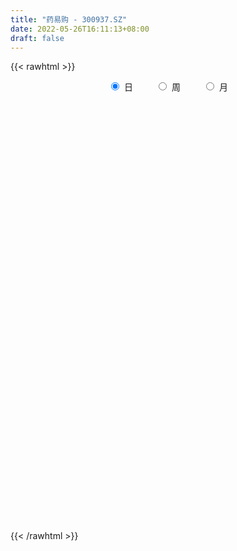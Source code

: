 ```yaml
---
title: "药易购 - 300937.SZ"
date: 2022-05-26T16:11:13+08:00
draft: false
---
```

{{< rawhtml >}}
    <div style="text-align: center">
        <label style="padding: 1rem;"><input style="margin-right: .5rem" type="radio" name="period" value="D" checked onclick="period_change(this)">日</label>
        <label style="padding: 1rem;"><input style="margin-right: .5rem" type="radio" name="period" value="W" onclick="period_change(this)">周</label>
        <label style="padding: 1rem;"><input style="margin-right: .5rem" type="radio" name="period" value="M" onclick="period_change(this)">月</label>
    </div>
    <div id="chart" style="height: 700px;"></div> 
    <script type="text/javascript">
        const D_v = [41461.23,43949.48,43147.82,34779.4,25001.85,21719.19,48576.07,39497.56,53718.59,46331.82,26618.2,32959.42,27823.74,19814.16,27058.11,18269.93,15416.62,13501.0,18199.0,17482.0,16085.96,14886.55,13669.17,13371.1,18116.31,27350.93,22980.42,16641.77,11149.15,19807.83,14017.44,25153.37,88102.18,91124.95,61384.8,43286.66,30925.45,35817.23,23271.09,26674.07,18928.12,39775.33,25073.12,16412.86,19303.39,14831.41,20995.71,19188.15,31463.85,23977.8,28481.76,32675.25,23072.02,29828.49,21964.07,37575.27,26711.64,24691.24,20924.79,18129.47,15728.96,18559.07,11295.33,13910.85,14281.99,14372.42,13695.06,12543.29,35759.28,13594.01,19061.08,14359.7,12028.76,10360.92,10737.89,17288.34,15024.3,11085.29,18118.94,36506.05,34570.21,26656.85,16403.88,18149.62,14811.42,22171.52,18781.31,82229.89,78212.71,45751.46,31721.6,46988.82,47204.42,28420.96,28847.78,14434.61,16166.82,23461.83,67804.15,75393.23,49377.36,34457.95,24299.31,26095.39,31191.96,28829.31,24899.13,15817.44,21306.27,25008.03,15196.59,12783.8,13858.5,15933.1,21943.42,14581.0,17001.85,11485.7,25980.88,35003.21,31871.87,33609.13,67737.7,48872.6,28721.99,23288.44,14076.73,19276.96,29288.96,45692.16,49514.83,49191.21,54580.39,39710.08,31057.17,18344.06,16537.44,19591.79,31794.05,20334.37,30565.33,21775.76,16095.13,27494.06,29390.68,19653.24,16306.06,15858.96,14555.18,12946.23,25696.48,15705.3,21711.39,14892.45,11859.24,19843.25,20356.28,21745.98,34404.49,22429.87,17649.71,18852.82,42920.84,30636.52,23432.67,42170.58,29914.23,30160.06,11101.66,29008.21,18625.87,7319.98,13080.24,7369.82,25432.04,16722.76,10389.71,10152.95,10078.72,11059.08,12272.18,8357.0,9267.0,10127.47,38775.1,21259.83,18788.36,14266.36,11598.61,22597.41,17141.24,11176.51,9267.99,14840.04,16464.25,50186.62,46260.53,38407.43,22050.51,56748.93,41219.31,51904.54,32229.37,35178.57,38589.77,24697.88,34038.03,27421.46,18613.78,19537.91,28037.72,15706.87,19258.55,14455.77,34327.33,25484.44,13646.36,14081.75,14744.69,12119.08,9984.01,12059.92,10624.93,10929.67,21524.12,14928.46,13402.98,12292.44,11380.61,18235.87,20827.2,16742.58,10212.16,15078.46,17329.05,18323.55,14752.89,13359.76,21435.84,14694.45,12908.96,11654.16,10809.11,7426.13,9137.0,10311.78,11560.1,18108.85,8810.13,13286.61]
const D_histogram = [0.0,0.0636262108,-0.1143954896,-0.3566630728,-0.5800816536,-0.7282998135,-0.6419027411,-0.507245933,-0.2569844147,-0.3405524922,-0.3474038076,-0.2418400946,-0.3043720911,-0.3234253687,-0.4634625814,-0.4679927029,-0.5062626862,-0.477004441,-0.3714058478,-0.3758101404,-0.2923595832,-0.3158193841,-0.2499001619,-0.2150852375,-0.0715508598,0.1448908907,0.1700767469,0.0851663697,0.0739911678,0.1624175879,0.1276627449,0.2201713807,0.9857047153,1.1083407753,1.0117957057,0.770416289,0.549348815,0.2466881497,0.0881559848,0.0669991393,0.0078202339,0.0606350106,-0.040708873,-0.1388208784,-0.142655588,-0.1219726675,-0.0426946158,-0.0660422951,-0.326561569,-0.682405478,-0.8040099779,-0.7354908289,-0.6913966283,-0.588042327,-0.449069972,-0.2659547779,-0.1337259975,-0.0266169885,-0.0722711187,0.0071401706,0.0714161677,0.0645993569,0.078527082,0.0362630866,0.0840801981,0.0050561258,0.0618979727,0.0469765542,-0.2885800368,-0.423950396,-0.4123835873,-0.3530582187,-0.3343888531,-0.3401420683,-0.3154536738,-0.3501178416,-0.2693963934,-0.2214411046,-0.081798578,0.1987989591,0.3745305944,0.4272434691,0.4642075147,0.480008464,0.514445808,0.5684352974,0.4601607332,0.9095785667,0.959222544,0.8300885283,0.7367289759,0.7187848493,0.7295431095,0.5824806819,0.2343909405,0.053706696,0.0000618649,0.02630218,0.2473198986,0.4678659557,0.584867552,0.5056967701,0.3933586427,0.3603125911,0.197910568,0.1699004395,0.0019292934,-0.0994615057,-0.2786618882,-0.5540386005,-0.6697817807,-0.6880865647,-0.5974804529,-0.5319819509,-0.3899913151,-0.2819162496,-0.244155924,-0.2301924873,-0.0832948307,0.1374981175,0.3135855826,0.4319235202,0.633236236,0.5248387188,0.4942030023,0.3711112487,0.2780014641,0.2283527963,0.2897135273,0.4129467924,0.4673655502,0.586415678,0.731378189,0.7161136673,0.5319432455,0.3620289011,0.2033884537,-0.0462704245,-0.0647307701,-0.1222363233,-0.0388246527,-0.0507005199,-0.1477279025,-0.091677927,-0.0381378044,-0.090998809,-0.2228877523,-0.2852071222,-0.3440388902,-0.3323606638,-0.5162972296,-0.6326947176,-0.5594555484,-0.5339313982,-0.4835519872,-0.3540386224,-0.2268567252,-0.1245169488,0.0382196796,0.0559716293,-0.0220372259,0.0195710575,0.1620070368,0.2449320913,0.2160902794,0.2949895117,0.2515391492,0.0265313637,-0.1084471196,-0.2441298529,-0.5053256026,-0.6637823249,-0.864172906,-0.9386117032,-1.1603611681,-1.1678880341,-1.0827602662,-0.9275131913,-0.7605062534,-0.6308023149,-0.5847239333,-0.5002457957,-0.3803096943,-0.2091081357,0.0374198571,0.1573317947,0.31440676,0.3556360311,0.3965884358,0.3519918215,0.4001764042,0.4201134821,0.4305537394,0.4679744974,0.4994943682,0.5640918564,0.6415588847,0.4012044268,0.2196671529,0.3584271227,0.4441542392,0.5262348314,0.4212000215,0.2640577814,0.2401592348,0.2430447861,0.3532721369,0.2957285329,0.1991895144,0.1593968636,0.0637206465,-0.0295650257,-0.1610671415,-0.1695012373,-0.0967793423,-0.1541951721,-0.1698403241,-0.2334020225,-0.3371727903,-0.4465357943,-0.4403340805,-0.4943990514,-0.4450690251,-0.4397182519,-0.3322994312,-0.2174723378,-0.1022492919,-0.1208587106,-0.1672175364,-0.3877019838,-0.4368489991,-0.3935401188,-0.3798088859,-0.2638551176,-0.0937745898,0.0485607103,0.2055006593,0.2901469536,0.3071516142,0.3382424103,0.339385301,0.3356020476,0.2809395306,0.2476661895,0.2238735185,0.2335635647,0.2810685684,0.1717312466,0.1430124721,0.1666415492]
const D_fast = [0.0,0.0795327635,-0.1270878094,-0.4585211607,-0.8269601549,-1.1572532682,-1.231331881,-1.2234865562,-1.0374711416,-1.2061773422,-1.2998796094,-1.2547759201,-1.3934009393,-1.4933105591,-1.7492134172,-1.8707417144,-2.0355773693,-2.1255702343,-2.1128231031,-2.2111799307,-2.2008192694,-2.3032339163,-2.2997897346,-2.3187461195,-2.1930994567,-1.9404349836,-1.8727299407,-1.9363487254,-1.9290261353,-1.7999953182,-1.802834475,-1.6552829941,-0.6433234807,-0.2436022268,-0.08719837,-0.1359737145,-0.2197039847,-0.4606926126,-0.5971857813,-0.6015928419,-0.6588166889,-0.5908431595,-0.7023642614,-0.8351814864,-0.8746800931,-0.8844903394,-0.8158859416,-0.8557441947,-1.1979038609,-1.7243491394,-2.0469561338,-2.162309692,-2.2910646485,-2.3347209289,-2.3080160669,-2.1913895673,-2.0925922863,-1.9921375244,-2.0558594343,-1.9746631024,-1.8925330633,-1.8832000349,-1.8496405393,-1.8828387631,-1.8140016021,-1.8917616429,-1.8194453028,-1.8226225828,-2.230324183,-2.4716821412,-2.5632112293,-2.5921504154,-2.657078263,-2.7478669953,-2.8020420193,-2.9242356475,-2.9108632976,-2.918268285,-2.7990754029,-2.4687781261,-2.1994138422,-2.0398901002,-1.8868741758,-1.7510711106,-1.5880223146,-1.3919240008,-1.3851583817,-0.7083459066,-0.4188962932,-0.3405081768,-0.2496854853,-0.0879333996,0.105210638,0.1037683809,-0.1857236254,-0.3529811959,-0.4066105608,-0.3737947007,-0.0909470075,0.2465655386,0.5097840229,0.5570374335,0.5430389668,0.600071063,0.4871466818,0.5016116632,0.3341228404,0.2078666649,-0.0409991896,-0.4548855521,-0.7380741774,-0.9284006026,-0.9871646041,-1.0546615898,-1.0101687827,-0.9725727796,-0.995851435,-1.0394361202,-0.9133621713,-0.6581946937,-0.403710833,-0.1773920152,0.1822297595,0.205041922,0.2979569561,0.2676430147,0.2440335961,0.2514731274,0.3852622402,0.6117322033,0.7829923488,1.0486463961,1.3764534543,1.5402173494,1.489032739,1.4096256199,1.3018322859,1.0406058016,1.0059627634,0.9178981294,0.9916036368,0.9670526397,0.8330932814,0.8662237752,0.9102294468,0.8346187399,0.6470078585,0.5133867081,0.3685452175,0.2971332779,-0.0158775953,-0.2904487627,-0.3570734806,-0.46503218,-0.5355407658,-0.4945370565,-0.4240693406,-0.3528588014,-0.1805672531,-0.1488223961,-0.2323405578,-0.18583951,-0.0029017715,0.1412563058,0.1664370638,0.319083674,0.3385180988,0.1201431542,-0.041947109,-0.2386623055,-0.6261894559,-0.9505917594,-1.367025567,-1.67611729,-2.187957047,-2.4874559215,-2.6730182201,-2.7496494431,-2.7727690685,-2.8007657087,-2.9008683105,-2.9414516218,-2.916592944,-2.7976684193,-2.5417854622,-2.382540576,-2.1468639206,-2.0167256417,-1.8766261282,-1.833224787,-1.6849961033,-1.5600306548,-1.4419519627,-1.2875375803,-1.1311441175,-0.9255236652,-0.6876669158,-0.8277202669,-0.9543407526,-0.7259740021,-0.5292083258,-0.3155690258,-0.3153038303,-0.406431625,-0.370290363,-0.3066436151,-0.1080982301,-0.0917097008,-0.1384513408,-0.1383947757,-0.2181408312,-0.3188177598,-0.490586661,-0.5413960661,-0.4928690066,-0.5888336295,-0.6469388625,-0.7688510665,-0.9569150319,-1.1779119844,-1.2817937908,-1.4594585246,-1.5213957545,-1.6259745443,-1.6016305814,-1.5411715724,-1.4515108495,-1.5003349458,-1.5884981558,-1.9059080991,-2.0642673642,-2.1193435135,-2.2005645022,-2.1505745132,-2.0039376328,-1.8494621552,-1.6411470414,-1.4839640087,-1.3901714445,-1.2745200459,-1.1885308299,-1.1084135714,-1.0928412057,-1.0641979995,-1.0320222909,-0.9639413535,-0.8461692077,-0.9125737178,-0.9055393742,-0.8402499099]
const D_slow = [0.0,0.0159065527,-0.0126923197,-0.1018580879,-0.2468785013,-0.4289534547,-0.5894291399,-0.7162406232,-0.7804867269,-0.8656248499,-0.9524758018,-1.0129358255,-1.0890288482,-1.1698851904,-1.2857508358,-1.4027490115,-1.529314683,-1.6485657933,-1.7414172552,-1.8353697903,-1.9084596861,-1.9874145322,-2.0498895727,-2.103660882,-2.121548597,-2.0853258743,-2.0428066876,-2.0215150951,-2.0030173032,-1.9624129062,-1.9304972199,-1.8754543748,-1.629028196,-1.3519430021,-1.0989940757,-0.9063900035,-0.7690527997,-0.7073807623,-0.6853417661,-0.6685919813,-0.6666369228,-0.6514781702,-0.6616553884,-0.696360608,-0.732024505,-0.7625176719,-0.7731913258,-0.7897018996,-0.8713422919,-1.0419436614,-1.2429461558,-1.4268188631,-1.5996680201,-1.7466786019,-1.8589460949,-1.9254347894,-1.9588662888,-1.9655205359,-1.9835883156,-1.9818032729,-1.963949231,-1.9477993918,-1.9281676213,-1.9191018496,-1.8980818001,-1.8968177687,-1.8813432755,-1.869599137,-1.9417441462,-2.0477317452,-2.150827642,-2.2390921967,-2.32268941,-2.407724927,-2.4865883455,-2.5741178059,-2.6414669042,-2.6968271804,-2.7172768249,-2.6675770851,-2.5739444365,-2.4671335693,-2.3510816906,-2.2310795746,-2.1024681226,-1.9603592982,-1.8453191149,-1.6179244733,-1.3781188373,-1.1705967052,-0.9864144612,-0.8067182489,-0.6243324715,-0.478712301,-0.4201145659,-0.4066878919,-0.4066724257,-0.4000968807,-0.338266906,-0.2213004171,-0.0750835291,0.0513406634,0.1496803241,0.2397584719,0.2892361139,0.3317112237,0.3321935471,0.3073281706,0.2376626986,0.0991530484,-0.0682923967,-0.2403140379,-0.3896841511,-0.5226796389,-0.6201774676,-0.69065653,-0.751695511,-0.8092436329,-0.8300673405,-0.7956928112,-0.7172964155,-0.6093155355,-0.4510064765,-0.3197967968,-0.1962460462,-0.103468234,-0.033967868,0.0231203311,0.0955487129,0.198785411,0.3156267985,0.4622307181,0.6450752653,0.8241036821,0.9570894935,1.0475967188,1.0984438322,1.0868762261,1.0706935335,1.0401344527,1.0304282895,1.0177531596,0.9808211839,0.9579017022,0.9483672511,0.9256175489,0.8698956108,0.7985938302,0.7125841077,0.6294939417,0.5004196343,0.3422459549,0.2023820678,0.0688992183,-0.0519887785,-0.1404984341,-0.1972126154,-0.2283418526,-0.2187869327,-0.2047940254,-0.2103033319,-0.2054105675,-0.1649088083,-0.1036757855,-0.0496532156,0.0240941623,0.0869789496,0.0936117905,0.0665000106,0.0054675474,-0.1208638533,-0.2868094345,-0.502852661,-0.7375055868,-1.0275958788,-1.3195678874,-1.5902579539,-1.8221362517,-2.0122628151,-2.1699633938,-2.3161443772,-2.4412058261,-2.5362832497,-2.5885602836,-2.5792053193,-2.5398723706,-2.4612706806,-2.3723616729,-2.2732145639,-2.1852166085,-2.0851725075,-1.980144137,-1.8725057021,-1.7555120777,-1.6306384857,-1.4896155216,-1.3292258004,-1.2289246937,-1.1740079055,-1.0844011248,-0.973362565,-0.8418038572,-0.7365038518,-0.6704894064,-0.6104495977,-0.5496884012,-0.461370367,-0.3874382338,-0.3376408552,-0.2977916393,-0.2818614776,-0.2892527341,-0.3295195194,-0.3718948288,-0.3960896643,-0.4346384574,-0.4770985384,-0.535449044,-0.6197422416,-0.7313761902,-0.8414597103,-0.9650594731,-1.0763267294,-1.1862562924,-1.2693311502,-1.3236992346,-1.3492615576,-1.3794762353,-1.4212806194,-1.5182061153,-1.6274183651,-1.7258033948,-1.8207556163,-1.8867193957,-1.9101630431,-1.8980228655,-1.8466477007,-1.7741109623,-1.6973230587,-1.6127624562,-1.5279161309,-1.444015619,-1.3737807364,-1.311864189,-1.2558958094,-1.1975049182,-1.1272377761,-1.0843049644,-1.0485518464,-1.0068914591]
const D_data = [['2021-05-17', 65.8026, 64.8255, 62.8315, 67.5972],['2021-05-18', 64.8255, 65.8225, 64.2074, 66.8993],['2021-05-19', 65.7029, 62.4626, 62.3829, 65.8026],['2021-05-20', 62.8016, 60.319, 59.8205, 63.2104],['2021-05-21', 61.54, 58.89, 58.65, 61.56],['2021-05-24', 59.24, 58.25, 57.35, 59.7],['2021-05-25', 58.35, 60.4, 58.35, 62.99],['2021-05-26', 59.46, 61.05, 58.25, 61.8],['2021-05-27', 61.0, 63.13, 60.48, 63.88],['2021-05-28', 62.8, 59.04, 59.0, 63.48],['2021-05-31', 57.81, 59.35, 57.66, 59.85],['2021-06-01', 59.14, 60.65, 59.01, 62.86],['2021-06-02', 59.8, 58.29, 58.1, 60.46],['2021-06-03', 59.8, 58.2, 58.19, 60.7],['2021-06-04', 57.47, 55.76, 55.5, 58.2],['2021-06-07', 55.7, 56.5, 55.5, 57.76],['2021-06-08', 56.06, 55.36, 55.21, 56.87],['2021-06-09', 55.29, 55.56, 54.6, 55.6],['2021-06-10', 55.58, 56.3, 55.56, 57.4],['2021-06-11', 55.82, 54.64, 54.4, 56.31],['2021-06-15', 54.99, 55.42, 53.62, 55.8],['2021-06-16', 55.01, 53.72, 53.61, 55.44],['2021-06-17', 54.08, 54.44, 53.92, 55.38],['2021-06-18', 54.51, 53.84, 53.0, 54.88],['2021-06-21', 54.33, 55.27, 54.02, 55.68],['2021-06-22', 55.3, 56.89, 55.27, 58.5],['2021-06-23', 56.91, 54.98, 54.92, 57.47],['2021-06-24', 54.6, 53.25, 53.2, 54.86],['2021-06-25', 53.98, 53.69, 53.3, 54.09],['2021-06-28', 53.33, 54.96, 52.61, 55.9],['2021-06-29', 54.56, 53.4, 53.22, 54.88],['2021-06-30', 53.0, 55.02, 53.0, 55.88],['2021-07-01', 54.66, 66.02, 54.0, 66.02],['2021-07-02', 69.0, 61.0, 60.61, 69.0],['2021-07-05', 60.21, 59.0, 56.0, 61.0],['2021-07-06', 57.98, 56.84, 56.1, 60.5],['2021-07-07', 56.02, 56.25, 54.32, 56.49],['2021-07-08', 55.75, 54.02, 53.8, 56.25],['2021-07-09', 54.3, 54.61, 53.93, 55.39],['2021-07-12', 54.67, 55.81, 53.5, 56.24],['2021-07-13', 55.71, 55.05, 54.32, 55.71],['2021-07-14', 54.81, 56.37, 54.59, 58.91],['2021-07-15', 55.55, 54.22, 53.68, 56.19],['2021-07-16', 53.97, 53.55, 53.41, 54.75],['2021-07-19', 53.2, 54.24, 52.5, 55.62],['2021-07-20', 53.6, 54.38, 53.3, 55.38],['2021-07-21', 53.84, 55.21, 53.82, 55.86],['2021-07-22', 54.71, 53.92, 53.61, 55.39],['2021-07-23', 53.9, 49.9, 49.5, 53.9],['2021-07-26', 48.1, 46.49, 45.56, 48.8],['2021-07-27', 45.17, 47.37, 44.99, 48.44],['2021-07-28', 46.58, 48.8, 43.9, 50.25],['2021-07-29', 47.51, 48.01, 47.51, 49.49],['2021-07-30', 47.6, 48.4, 46.02, 50.95],['2021-08-02', 48.3, 48.83, 47.69, 49.87],['2021-08-03', 48.8, 49.7, 48.12, 52.0],['2021-08-04', 49.0, 49.48, 48.08, 50.5],['2021-08-05', 48.7, 49.47, 48.5, 51.49],['2021-08-06', 49.45, 47.4, 47.22, 49.45],['2021-08-09', 46.99, 48.75, 46.99, 49.46],['2021-08-10', 48.54, 48.7, 48.06, 49.18],['2021-08-11', 50.16, 47.74, 47.68, 50.2],['2021-08-12', 48.56, 47.8, 47.47, 48.63],['2021-08-13', 47.81, 46.79, 46.37, 47.98],['2021-08-16', 47.18, 47.71, 46.91, 48.49],['2021-08-17', 47.2, 45.8, 45.73, 47.98],['2021-08-18', 45.9, 47.2, 45.8, 47.47],['2021-08-19', 47.25, 46.19, 46.05, 47.48],['2021-08-20', 45.17, 40.85, 40.0, 45.45],['2021-08-23', 40.85, 41.51, 40.62, 41.69],['2021-08-24', 41.61, 42.38, 41.15, 43.42],['2021-08-25', 42.9, 42.55, 41.63, 42.9],['2021-08-26', 42.47, 41.65, 41.65, 42.7],['2021-08-27', 41.65, 40.77, 40.62, 41.98],['2021-08-30', 40.91, 40.59, 40.1, 41.6],['2021-08-31', 40.59, 39.19, 38.45, 40.7],['2021-09-01', 39.2, 40.14, 39.19, 40.8],['2021-09-02', 40.14, 39.5, 39.15, 40.14],['2021-09-03', 39.56, 40.65, 39.38, 41.6],['2021-09-06', 40.39, 43.22, 40.11, 45.0],['2021-09-07', 42.51, 43.0, 42.5, 45.5],['2021-09-08', 42.88, 42.04, 41.9, 43.98],['2021-09-09', 41.5, 42.1, 41.5, 42.6],['2021-09-10', 41.78, 42.03, 41.1, 42.83],['2021-09-13', 41.65, 42.49, 41.65, 43.26],['2021-09-14', 42.5, 43.12, 42.13, 43.71],['2021-09-15', 42.78, 41.08, 41.01, 42.97],['2021-09-16', 40.84, 49.3, 40.81, 49.3],['2021-09-17', 46.92, 46.18, 45.47, 48.47],['2021-09-22', 46.39, 44.26, 43.79, 46.92],['2021-09-23', 44.27, 44.58, 43.98, 45.1],['2021-09-24', 44.35, 45.68, 43.0, 46.41],['2021-09-27', 44.99, 46.5, 44.0, 47.99],['2021-09-28', 46.0, 44.6, 43.8, 46.0],['2021-09-29', 44.12, 41.0, 40.96, 44.39],['2021-09-30', 41.47, 41.72, 40.99, 41.99],['2021-10-08', 42.0, 42.64, 42.0, 43.0],['2021-10-11', 42.3, 43.52, 42.21, 44.85],['2021-10-12', 42.96, 46.69, 42.7, 49.0],['2021-10-13', 46.45, 48.13, 45.15, 52.11],['2021-10-14', 47.9, 48.15, 46.36, 49.53],['2021-10-15', 48.14, 46.23, 46.0, 48.39],['2021-10-18', 47.01, 45.67, 45.41, 47.8],['2021-10-19', 45.67, 46.6, 45.13, 47.46],['2021-10-20', 46.8, 44.71, 44.12, 46.89],['2021-10-21', 44.15, 46.07, 44.15, 46.54],['2021-10-22', 45.75, 43.9, 43.6, 46.0],['2021-10-25', 43.68, 44.01, 42.01, 44.99],['2021-10-26', 43.89, 42.16, 42.13, 43.89],['2021-10-27', 41.84, 39.41, 39.2, 42.38],['2021-10-28', 39.5, 39.86, 38.5, 40.65],['2021-10-29', 39.88, 40.15, 39.39, 40.53],['2021-11-01', 39.9, 41.15, 39.6, 41.38],['2021-11-02', 40.68, 40.74, 40.13, 42.37],['2021-11-03', 40.74, 41.81, 40.65, 42.95],['2021-11-04', 41.42, 41.7, 41.36, 42.2],['2021-11-05', 41.47, 40.9, 40.58, 42.47],['2021-11-08', 41.0, 40.44, 40.1, 41.3],['2021-11-09', 41.2, 42.3, 41.06, 43.1],['2021-11-10', 42.13, 44.13, 41.5, 44.7],['2021-11-11', 43.9, 44.72, 43.02, 45.13],['2021-11-12', 44.15, 45.0, 43.55, 46.16],['2021-11-15', 46.37, 47.26, 44.68, 51.18],['2021-11-16', 46.0, 44.04, 43.91, 47.25],['2021-11-17', 44.36, 45.01, 44.18, 45.6],['2021-11-18', 45.88, 43.76, 43.53, 45.89],['2021-11-19', 44.09, 43.8, 43.12, 44.42],['2021-11-22', 44.9, 44.16, 43.9, 45.14],['2021-11-23', 43.9, 45.8, 43.89, 45.8],['2021-11-24', 45.81, 47.38, 44.78, 47.86],['2021-11-25', 47.0, 47.39, 46.71, 50.36],['2021-11-26', 47.5, 49.15, 46.55, 50.68],['2021-11-29', 49.15, 50.8, 47.66, 50.88],['2021-11-30', 50.03, 49.83, 48.83, 50.76],['2021-12-01', 49.8, 47.8, 47.8, 49.87],['2021-12-02', 48.09, 47.52, 47.5, 48.9],['2021-12-03', 47.0, 47.15, 46.0, 47.85],['2021-12-06', 46.99, 45.12, 45.0, 47.33],['2021-12-07', 45.29, 47.4, 45.29, 48.9],['2021-12-08', 47.05, 46.78, 45.97, 47.71],['2021-12-09', 46.85, 48.7, 46.85, 49.0],['2021-12-10', 47.8, 47.81, 47.12, 48.49],['2021-12-13', 47.26, 46.51, 46.03, 47.73],['2021-12-14', 46.31, 48.36, 46.2, 48.75],['2021-12-15', 48.16, 48.71, 47.57, 49.5],['2021-12-16', 48.28, 47.46, 47.21, 48.5],['2021-12-17', 47.31, 45.97, 45.88, 47.68],['2021-12-20', 45.55, 46.23, 45.39, 47.56],['2021-12-21', 45.94, 45.8, 44.95, 46.49],['2021-12-22', 45.8, 46.38, 45.32, 47.28],['2021-12-23', 46.31, 43.2, 43.1, 46.37],['2021-12-24', 43.21, 42.83, 42.6, 44.33],['2021-12-27', 42.71, 44.65, 42.3, 46.08],['2021-12-28', 43.9, 43.9, 43.7, 45.21],['2021-12-29', 43.85, 44.01, 43.61, 45.3],['2021-12-30', 44.0, 45.14, 43.6, 45.97],['2021-12-31', 44.55, 45.55, 44.5, 46.46],['2022-01-04', 46.5, 45.69, 45.58, 47.8],['2022-01-05', 45.24, 47.1, 44.85, 47.68],['2022-01-06', 46.5, 45.78, 44.9, 46.88],['2022-01-07', 45.5, 44.4, 44.31, 46.2],['2022-01-10', 43.92, 45.77, 43.9, 46.5],['2022-01-11', 45.99, 47.58, 45.61, 48.79],['2022-01-12', 47.0, 47.59, 46.4, 48.25],['2022-01-13', 47.98, 46.51, 45.8, 47.98],['2022-01-14', 46.92, 48.2, 46.3, 49.1],['2022-01-17', 47.99, 46.99, 45.67, 47.99],['2022-01-18', 46.88, 44.11, 44.09, 46.88],['2022-01-19', 44.09, 44.24, 43.71, 44.58],['2022-01-20', 44.01, 43.36, 42.35, 47.44],['2022-01-21', 41.77, 40.4, 40.11, 41.77],['2022-01-24', 40.35, 40.05, 39.85, 40.81],['2022-01-25', 39.39, 37.88, 37.82, 40.38],['2022-01-26', 37.84, 37.9, 37.69, 39.0],['2022-01-27', 37.79, 34.28, 33.62, 38.13],['2022-01-28', 34.6, 35.24, 34.29, 35.98],['2022-02-07', 35.63, 35.5, 35.03, 36.35],['2022-02-08', 35.68, 35.98, 35.3, 36.26],['2022-02-09', 35.88, 36.05, 35.57, 36.29],['2022-02-10', 36.19, 35.53, 35.24, 36.4],['2022-02-11', 35.41, 34.15, 33.9, 35.42],['2022-02-14', 35.44, 34.21, 33.98, 35.44],['2022-02-15', 34.28, 34.5, 33.66, 34.6],['2022-02-16', 34.78, 35.33, 34.32, 35.35],['2022-02-17', 36.33, 36.97, 36.33, 40.28],['2022-02-18', 36.42, 36.09, 35.7, 36.66],['2022-02-21', 35.92, 37.14, 35.56, 37.23],['2022-02-22', 36.51, 36.15, 35.88, 36.98],['2022-02-23', 36.19, 36.34, 36.08, 36.78],['2022-02-24', 36.33, 35.24, 34.56, 37.3],['2022-02-25', 35.52, 36.41, 35.35, 36.9],['2022-02-28', 36.41, 36.28, 35.33, 36.41],['2022-03-01', 36.4, 36.31, 35.89, 36.5],['2022-03-02', 36.0, 36.88, 35.78, 37.37],['2022-03-03', 36.88, 37.14, 36.45, 37.49],['2022-03-04', 38.71, 38.02, 38.02, 41.35],['2022-03-07', 37.55, 38.85, 37.24, 40.5],['2022-03-08', 36.99, 34.66, 34.57, 37.57],['2022-03-09', 34.19, 34.33, 32.52, 35.13],['2022-03-10', 35.0, 38.3, 34.82, 39.8],['2022-03-11', 38.08, 38.42, 37.3, 39.5],['2022-03-14', 41.08, 39.09, 38.16, 41.18],['2022-03-15', 38.36, 36.95, 36.71, 39.98],['2022-03-16', 37.03, 35.76, 34.45, 38.12],['2022-03-17', 35.75, 37.05, 35.35, 38.12],['2022-03-18', 36.77, 37.44, 36.77, 38.53],['2022-03-21', 37.45, 39.26, 37.33, 39.35],['2022-03-22', 38.72, 37.5, 37.24, 39.2],['2022-03-23', 37.5, 36.74, 36.6, 37.79],['2022-03-24', 36.38, 37.18, 35.83, 37.26],['2022-03-25', 37.53, 36.16, 36.14, 38.69],['2022-03-28', 35.62, 35.65, 35.0, 36.15],['2022-03-29', 35.42, 34.44, 34.43, 36.14],['2022-03-30', 34.43, 35.42, 34.12, 35.48],['2022-03-31', 35.38, 36.45, 34.93, 37.95],['2022-04-01', 36.2, 34.7, 34.51, 36.39],['2022-04-06', 34.5, 34.83, 34.5, 35.8],['2022-04-07', 34.75, 33.78, 33.6, 34.87],['2022-04-08', 33.62, 32.51, 32.32, 34.25],['2022-04-11', 32.44, 31.45, 30.97, 33.07],['2022-04-12', 31.26, 32.15, 31.02, 32.25],['2022-04-13', 31.97, 30.76, 30.69, 32.2],['2022-04-14', 30.9, 31.52, 30.9, 31.59],['2022-04-15', 31.58, 30.6, 30.42, 31.58],['2022-04-18', 32.0, 31.7, 31.2, 33.27],['2022-04-19', 31.36, 31.99, 31.11, 32.23],['2022-04-20', 31.7, 32.3, 31.56, 32.65],['2022-04-21', 31.99, 30.6, 30.48, 31.99],['2022-04-22', 30.6, 29.76, 29.29, 30.6],['2022-04-25', 29.0, 26.42, 26.1, 29.55],['2022-04-26', 26.44, 27.28, 26.44, 28.28],['2022-04-27', 26.95, 27.85, 26.06, 27.85],['2022-04-28', 27.4, 27.07, 26.7, 28.18],['2022-04-29', 27.51, 28.18, 27.28, 28.48],['2022-05-05', 28.0, 29.22, 27.97, 30.18],['2022-05-06', 28.32, 29.43, 28.2, 29.88],['2022-05-09', 29.33, 30.26, 29.31, 30.74],['2022-05-10', 29.82, 29.95, 29.7, 30.45],['2022-05-11', 29.95, 29.37, 29.36, 30.82],['2022-05-12', 29.09, 29.7, 28.85, 29.96],['2022-05-13', 29.7, 29.46, 29.12, 30.8],['2022-05-16', 29.26, 29.45, 29.14, 30.33],['2022-05-17', 29.47, 28.7, 28.36, 29.52],['2022-05-18', 28.56, 28.75, 28.56, 29.23],['2022-05-19', 28.29, 28.72, 28.1, 29.16],['2022-05-20', 28.58, 29.11, 28.54, 29.4],['2022-05-23', 29.25, 29.78, 29.08, 29.79],['2022-05-24', 29.78, 27.67, 27.64, 30.2],['2022-05-25', 27.67, 28.28, 27.52, 28.35],['2022-05-26', 28.4, 28.9, 27.9, 29.18]]
const W_v = [475348.19,645798.24,298030.83,204836.21,499483.96,436318.97,365355.0,303118.59,260230.22,206600.82,225145.56,141308.92,143604.07,157228.33,42164.21,321553.62,188339.78,209843.23,134273.63,82868.55,58012.78,96238.58,238205.77,194685.23,126863.5,105782.51,138035.32,131867.01,77623.68,90652.04,69404.47,72254.76,132286.61,216206.85,124461.88,118907.77,16166.82,250494.52,135315.1,90112.13,83317.87,137950.79,182697.46,192964.12,160229.14,124061.3,108939.17,84762.15,88662.61,96230.05,158013.43,118810.03,69924.84,53952.64,87786.4,84391.98,101935.41,204686.71,182600.13,127648.9,109232.96,42472.8,55717.61,73528.61,81096.27,35652.6,77151.9,49338.18,51765.69]
const W_histogram = [0.0,-0.593000114,-1.431080635,-0.9407905106,-0.4876959529,1.2645168733,0.5695468208,-0.1225453451,-0.9397937869,-1.626977882,-1.5859132993,-2.1965897666,-2.7677153285,-3.3929625947,-3.6922215281,-2.7475685104,-2.4429712518,-2.0616918269,-1.8665323773,-1.6561595446,-1.4230829746,-1.1432694255,-0.3701448175,-0.2018092237,-0.080759985,-0.1607981998,-0.2251039304,-0.2437559427,-0.2073708615,-0.4780724705,-0.5519983081,-0.5000081806,-0.2749556585,0.2241730031,0.5716590576,0.5837706272,0.6951407264,1.0316947406,1.1115949417,0.9332863721,0.887537116,1.1390380182,1.2228357518,1.6123461807,1.7003179317,1.760559074,1.6367044379,1.3172614557,1.262942421,1.1277925736,1.2623912856,0.8158451364,0.1950764904,-0.2430564504,-0.3498277204,-0.3458980755,-0.1896760823,-0.0229766736,0.05353511,0.0502408469,-0.014503298,-0.160922882,-0.3326237706,-0.4421266297,-0.5531220234,-0.4773696812,-0.3653080669,-0.2597810604,-0.1543551531]
const W_fast = [0.0,-0.7412501425,-1.9371008222,-1.6820083255,-1.350837756,0.7175042886,0.1649209413,-0.5578075609,-1.6100044494,-2.7039330151,-3.0593467572,-4.2191706662,-5.4822250602,-6.9557129751,-8.1780272905,-7.9202664003,-8.2264119548,-8.3605554865,-8.6320291313,-8.8356961847,-8.9583903584,-8.9643941656,-8.283805762,-8.1659224741,-8.0650632317,-8.1853009965,-8.3058827097,-8.3854737076,-8.4009313418,-8.7911510684,-9.0030764831,-9.0760884007,-8.9197747932,-8.3646028808,-7.8742020619,-7.7161478356,-7.4309925547,-6.8365148554,-6.4787159189,-6.4237028954,-6.2475678725,-5.7113074658,-5.3218007942,-4.5292038202,-4.0161525862,-3.5157716755,-3.230450202,-3.2205778203,-2.9591612497,-2.8123629537,-2.3621664203,-2.6047512854,-3.1767508089,-3.6756478623,-3.8698760623,-3.9524209363,-3.8436179637,-3.6826627234,-3.5927671622,-3.5835012136,-3.6518711831,-3.8385214875,-4.0933783188,-4.3134128354,-4.5626887349,-4.606278813,-4.5855442154,-4.544962474,-4.478125355]
const W_slow = [0.0,-0.1482500285,-0.5060201872,-0.7412178149,-0.8631418031,-0.5470125848,-0.4046258796,-0.4352622158,-0.6702106626,-1.0769551331,-1.4734334579,-2.0225808995,-2.7145097317,-3.5627503804,-4.4858057624,-5.17269789,-5.7834407029,-6.2988636597,-6.765496754,-7.1795366401,-7.5353073838,-7.8211247402,-7.9136609445,-7.9641132504,-7.9843032467,-8.0245027967,-8.0807787793,-8.1417177649,-8.1935604803,-8.3130785979,-8.451078175,-8.5760802201,-8.6448191347,-8.5887758839,-8.4458611195,-8.2999184627,-8.1261332811,-7.868209596,-7.5903108606,-7.3569892675,-7.1351049885,-6.850345484,-6.544636546,-6.1415500009,-5.7164705179,-5.2763307494,-4.86715464,-4.537839276,-4.2221036708,-3.9401555274,-3.6245577059,-3.4205964218,-3.3718272992,-3.4325914118,-3.5200483419,-3.6065228608,-3.6539418814,-3.6596860498,-3.6463022723,-3.6337420606,-3.6373678851,-3.6775986055,-3.7607545482,-3.8712862056,-4.0095667115,-4.1289091318,-4.2202361485,-4.2851814136,-4.3237702019]
const W_data = [['2021-01-29', 36.8893, 90.7278, 33.4098, 149.5513],['2021-02-05', 87.7368, 81.4357, 67.667, 132.6022],['2021-02-10', 78.2652, 73.6191, 62.8116, 87.0289],['2021-02-19', 72.2832, 88.2851, 71.2861, 88.2851],['2021-02-26', 83.7488, 89.6909, 81.7547, 103.6491],['2021-03-05', 86.7398, 112.1735, 85.0748, 115.653],['2021-03-12', 114.656, 85.0349, 82.7318, 117.1486],['2021-03-19', 81.9541, 81.4257, 78.0658, 90.2293],['2021-03-26', 85.344, 75.2542, 73.4995, 89.6311],['2021-04-02', 76.7697, 71.6451, 69.1825, 80.8574],['2021-04-09', 70.9172, 77.5474, 70.3988, 85.5932],['2021-04-16', 77.3679, 66.0618, 63.3898, 77.3679],['2021-04-23', 65.7129, 61.0169, 60.3589, 69.4816],['2021-04-30', 60.7178, 54.1675, 53.8983, 64.7856],['2021-05-07', 54.2473, 52.323, 52.2034, 55.7129],['2021-05-14', 52.8315, 66.3908, 51.6451, 73.4696],['2021-05-21', 65.8026, 58.89, 58.65, 67.5972],['2021-05-28', 59.24, 59.04, 57.35, 63.88],['2021-06-04', 57.81, 55.76, 55.5, 62.86],['2021-06-11', 55.7, 54.64, 54.4, 57.76],['2021-06-18', 54.99, 53.84, 53.0, 55.8],['2021-06-25', 54.33, 53.69, 53.2, 58.5],['2021-07-02', 53.33, 61.0, 52.61, 69.0],['2021-07-09', 60.21, 54.61, 53.8, 61.0],['2021-07-16', 54.67, 53.55, 53.41, 58.91],['2021-07-23', 53.2, 49.9, 49.5, 55.86],['2021-07-30', 48.1, 48.4, 43.9, 50.95],['2021-08-06', 48.3, 47.4, 47.22, 52.0],['2021-08-13', 46.99, 46.79, 46.37, 50.2],['2021-08-20', 47.18, 40.85, 40.0, 48.49],['2021-08-27', 40.85, 40.77, 40.62, 43.42],['2021-09-03', 40.91, 40.65, 38.45, 41.6],['2021-09-10', 40.39, 42.03, 40.11, 45.5],['2021-09-17', 41.65, 46.18, 40.81, 49.3],['2021-09-24', 46.39, 45.68, 43.0, 46.92],['2021-09-30', 44.99, 41.72, 40.96, 47.99],['2021-10-08', 42.0, 42.64, 42.0, 43.0],['2021-10-15', 42.3, 46.23, 42.21, 52.11],['2021-10-22', 47.01, 43.9, 43.6, 47.8],['2021-10-29', 43.68, 40.15, 38.5, 44.99],['2021-11-05', 39.9, 40.9, 39.6, 42.95],['2021-11-12', 41.0, 45.0, 40.1, 46.16],['2021-11-19', 46.37, 43.8, 43.12, 51.18],['2021-11-26', 44.9, 49.15, 43.89, 50.68],['2021-12-03', 49.15, 47.15, 46.0, 50.88],['2021-12-10', 46.99, 47.81, 45.0, 49.0],['2021-12-17', 47.26, 45.97, 45.88, 49.5],['2021-12-24', 45.55, 42.83, 42.6, 47.56],['2021-12-31', 42.71, 45.55, 42.3, 46.46],['2022-01-07', 46.5, 44.4, 44.31, 47.8],['2022-01-14', 43.92, 48.2, 43.9, 49.1],['2022-01-21', 47.99, 40.4, 40.11, 47.99],['2022-01-28', 40.35, 35.24, 33.62, 40.81],['2022-02-11', 35.63, 34.15, 33.9, 36.4],['2022-02-18', 35.44, 36.09, 33.66, 40.28],['2022-02-25', 35.92, 36.41, 34.56, 37.3],['2022-03-04', 36.41, 38.02, 35.33, 41.35],['2022-03-11', 37.55, 38.42, 32.52, 40.5],['2022-03-18', 41.08, 37.44, 34.45, 41.18],['2022-03-25', 37.45, 36.16, 35.83, 39.35],['2022-04-01', 35.62, 34.7, 34.12, 37.95],['2022-04-08', 34.5, 32.51, 32.32, 35.8],['2022-04-15', 32.44, 30.6, 30.42, 33.07],['2022-04-22', 32.0, 29.76, 29.29, 33.27],['2022-04-29', 29.0, 28.18, 26.06, 29.55],['2022-05-06', 28.0, 29.43, 27.97, 30.18],['2022-05-13', 29.33, 29.46, 28.85, 30.82],['2022-05-20', 29.26, 29.11, 28.1, 30.33],['2022-05-27', 29.25, 28.9, 27.52, 30.2]]
const M_v = [475348.19,1648149.24,1491136.26,747774.2199999999,788519.0399999998,403753.98,744593.6900000001,397573.4300000001,636091.64,492088.5700000001,691220.7099999998,472363.9,442978.3499999999,237307.5299999999,689443.16,278299.73,213908.3700000001]
const M_histogram = [0.0,-0.0661725356,-1.1831341457,-3.0062695321,-3.650947494,-4.1219403679,-4.5961282832,-5.2022733175,-5.0982749869,-4.804656739,-3.6786808517,-2.9725349671,-2.9445932333,-2.612159666,-2.1558709608,-2.179579079,-1.9242085891]
const M_fast = [0.0,-0.0827156695,-1.4954608161,-4.0701635854,-5.6275784208,-7.1290563868,-8.7522763728,-10.6589897365,-11.8295601527,-12.7371060895,-12.5308004151,-12.5677882723,-13.2759948467,-13.596601196,-13.6792802309,-14.2478831189,-14.4735647763]
const M_slow = [0.0,-0.0165431339,-0.3123266703,-1.0638940533,-1.9766309268,-3.0071160188,-4.1561480896,-5.456716419,-6.7312851657,-7.9324493505,-8.8521195634,-9.5952533052,-10.3314016135,-10.98444153,-11.5234092702,-12.0683040399,-12.5493561872]
const M_data = [['2021-01-29', 36.8893, 90.7278, 33.4098, 149.5513],['2021-02-26', 87.7368, 89.6909, 62.8116, 132.6022],['2021-03-31', 86.7398, 72.7817, 71.7747, 117.1486],['2021-04-30', 73.2802, 54.1675, 53.8983, 85.5932],['2021-05-31', 54.2473, 59.35, 51.6451, 73.4696],['2021-06-30', 59.14, 55.02, 52.61, 62.86],['2021-07-30', 54.66, 48.4, 43.9, 69.0],['2021-08-31', 48.3, 39.19, 38.45, 52.0],['2021-09-30', 39.2, 41.72, 39.15, 49.3],['2021-10-29', 42.0, 40.15, 38.5, 52.11],['2021-11-30', 39.9, 49.83, 39.6, 51.18],['2021-12-31', 49.8, 45.55, 42.3, 49.87],['2022-01-28', 46.5, 35.24, 33.62, 49.1],['2022-02-28', 35.63, 36.28, 33.66, 40.28],['2022-03-31', 36.4, 36.45, 32.52, 41.35],['2022-04-29', 36.2, 28.18, 26.06, 36.39],['2022-05-31', 28.0, 28.9, 27.52, 30.82]]
        const D_a = [null,null,null,null,null,57.35,null,null,null,null,null,62.86,null,null,null,null,null,null,null,null,null,null,null,null,null,null,null,null,null,52.61,null,null,null,69.0,null,null,null,null,null,null,null,null,null,null,null,null,null,null,null,null,null,43.9,null,null,null,null,null,51.49,null,null,null,null,null,null,null,null,null,null,null,null,null,null,null,null,null,38.45,null,null,null,null,45.5,null,null,null,null,null,null,40.81,null,null,null,null,null,null,null,null,null,null,null,52.11,null,null,null,null,null,null,null,null,null,null,38.5,null,null,null,null,null,null,null,null,null,null,null,51.18,null,null,null,43.12,null,null,null,null,null,50.88,null,null,null,null,45.0,null,null,null,null,null,null,49.5,null,null,null,null,null,null,null,42.3,null,null,null,null,null,null,null,null,null,null,null,null,49.1,null,null,null,null,null,null,null,null,33.62,null,null,null,null,null,null,null,null,null,40.28,null,null,null,null,null,null,35.33,null,null,null,41.35,null,null,null,null,null,null,null,34.45,null,null,null,null,null,null,38.69,null,null,null,null,null,null,null,null,null,null,null,null,null,null,null,null,null,null,null,null,26.06,null,null,null,null,null,null,30.82,null,null,null,null,null,null,null,null,null,27.52,null]
const W_a = [null,null,62.8116,null,null,null,null,null,null,null,85.5932,null,null,null,null,51.6451,null,null,null,null,null,null,69.0,null,null,null,null,null,null,null,null,38.45,null,null,null,null,null,52.11,null,null,null,null,null,null,null,null,null,null,null,null,null,null,null,null,null,null,null,null,null,null,null,null,null,null,26.06,null,null,null,null]
const M_a = [null,null,null,null,null,null,null,38.45,null,null,null,null,null,null,null,null,null]
        const D_b = [[{ coord: ['2021-05-24', 62.86] }, { coord: ['2021-07-02', 57.35] }],[{ coord: ['2021-07-28', 45.5] }, { coord: ['2022-01-14', 43.9] }],[{ coord: ['2022-01-27', 40.28] }, { coord: ['2022-03-25', 35.33] }]]
const W_b = [[{ coord: ['2021-02-10', 69.0] }, { coord: ['2021-07-02', 62.8116] }]]
const M_b = []
    </script>
{{< /rawhtml >}}